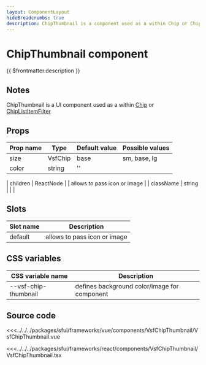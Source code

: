 ```yaml
---
layout: ComponentLayout
hideBreadcrumbs: true
description: ChipThumbnail is a component used as a within Chip or ChipListItemFilter component and provides visual uniformity between the two. It allows user to pass in an custom icon/image or to pass a color/color gradient.
---
```


# ChipThumbnail component

{{ $frontmatter.description }}

<Generate />

## Notes
<!-- TODO: add link to ChipListItemFilter.md when it's implemented -->
ChipThumbnail is a UI component used as a within [Chip](chip.md) or [ChipListItemFilter]() 

## Props

| Prop name         | Type                       | Default value | Possible values                        |
|------------------ |----------------------------|---------------|----------------------------------------|
| size              | VsfChip                    | base          | sm, base, lg                           |
| color             | string                     | ''            |                                        | 
<!-- react -->
| children          | ReactNode                  |               |  allows to pass icon or image          |
| className         | string                     |               |                                        |
<!-- end react -->

<!-- vue -->
## Slots

| Slot name |            Description          |
| --------- | ------------------------------- |
| default   |  allows to pass icon or image   |
<!-- end vue -->

## CSS variables

| CSS variable name    | Description                                  |
|------------------    |--------------------------------------------- |
| --vsf-chip-thumbnail | defines background color/image for component |

## Source code

<!-- vue -->
<<<../../../packages/sfui/frameworks/vue/components/VsfChipThumbnail/VsfChipThumbnail.vue
<!-- end vue -->
<!-- react -->
<<<../../../packages/sfui/frameworks/react/components/VsfChipThumbnail/VsfChipThumbnail.tsx
<!-- end react -->
